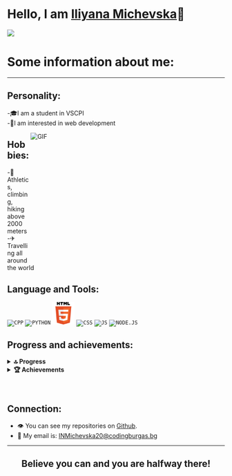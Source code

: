 # Hello, I am [Iliyana Michevska](https://github.com/INMichevska20/INMichevska20/)👋

<p align="left"> <img src="https://komarev.com/ghpvc/?username=INMichevska20&label=Profile%20views&color=0e75b6&style=flat" /> </p>

# Some information about me:

<hr>

## Personality:
-🎓I am a student in VSCPI<br>
-🧩I am interested in web development<br>

<img align="right" height="300" width="450" alt="GIF" src="https://www.mygo.ge/uploads/blog/1584023795.jpg"/>

## Hobbies:
-🗻 Athletics, climbing, hiking above 2000 meters<br>
-✈ Travelling all around the world

## Language and Tools:

<code><img alt="CPP" width="38px" src="https://brandslogos.com/wp-content/uploads/images/large/c-logo.png" ></code>
<code><img alt="PYTHON" width="43px" src="https://upload.wikimedia.org/wikipedia/commons/thumb/c/c3/Python-logo-notext.svg/800px-Python-logo-notext.svg.png" ></code>
<code><img alt="HTML" width="52px" src="https://raw.githubusercontent.com/github/explore/80688e429a7d4ef2fca1e82350fe8e3517d3494d/topics/html/html.png" ></code>
<code><img alt="CSS" width="37px" src="https://upload.wikimedia.org/wikipedia/commons/d/d5/CSS3_logo_and_wordmark.svg" ></code>
<code><img alt="JS" width="42px" height = "42px" src="https://upload.wikimedia.org/wikipedia/commons/thumb/9/99/Unofficial_JavaScript_logo_2.svg/1024px-Unofficial_JavaScript_logo_2.svg.png"></code>
<code><img alt="NODE.JS" width= "130px" height = "42px" src="https://upload.wikimedia.org/wikipedia/commons/thumb/7/7e/Node.js_logo_2015.svg/2560px-Node.js_logo_2015.svg.png"></code>

## Progress and  achievements:

<details>	
  <summary><b>🔝 Progress</b></summary>

![Grade](https://github-readme-stats.vercel.app/api?username=INMichevska20&show_icons=true&theme=radical&count_private=true)
</details>

<details>
<summary><b>🏆 Achievements</b></summary>
  
<code><a href ="https://www.credly.com/earner/earned/badge/df473dbb-8472-42d6-b9ed-c60faa484dc7"><img align="left" alt="Word Office 2016" width="90px" src="https://images.credly.com/size/680x680/images/fd092703-61db-4e9f-9c7c-2211d44ca87d/MOS_Word.png" ></a>
  <br>
  <br>
  <br>
<a href ="https://www.credly.com/earner/earned/badge/db6334b6-9c64-4421-bec4-967556511fa2"><img align="left" alt="HTML and CSS" width="90px" src="https://images.credly.com/size/680x680/images/241488f4-9110-41aa-804e-51a8f8ba430d/MTA-Introduction_to_Programming_Using_HTML_and_CSS-600x600.png" ></a>
  <br>
  <br>
  <br>
  <br>
<a href ="https://www.credly.com/earner/earned/badge/e7554add-bc5a-4e0e-9445-6bef73440c2d"><img align="left" alt="JavaScript" width="90px" src="https://images.credly.com/size/680x680/images/ef99b79e-fd54-4eb5-b2a4-bf17e92a4837/ITS-Badges_JavaScript_1200px.png" ></a></code>
</details>
<br>
<br>

## Connection:

- 👁‍ You can see my repositories on [Github](https://github.com/INMichevska20?tab=repositories). 
- 📧 My email is: INMichevska20@codingburgas.bg

<hr>

<div align="center">

## Believe you can and you are halfway there!

</div>
